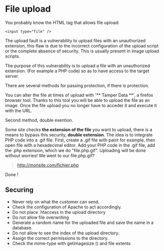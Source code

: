 # File upload

You probably know the HTML tag that allows file upload:
```
<input type="file" />
```

The upload fault is a vulnerability to upload files with an unauthorized extension, this flaw is due to the incorrect configuration of the upload script or the complete absence of security. This is usually present in image upload scripts.

The purpose of this vulnerability is to upload a file with an unauthorized extension. (For example a PHP code) so as to have access to the target server.

There are several methods for passing protection, if there is protection.

You can alter the file at times of upload with '** Tamper Data **', a firefox browser tool. Thanks to this tool you will be able to upload the file as an image.
Once the file upload you no longer have to acceder it and execute it with the URL.

Second method, double exention.

Some site checks **the extension of the file** you want to upload, there is a means to bypass this security, **double extension**.
The idea is to integrate PHP code into a .gif file.
First, create a .gif file with paint for example, then open file with a hexadecimal editor. Add your PHP code in the .gif file, add the .php extension, which we do "file.php.gif".
Uploading will be done without worries!
We went to our file.php.gif?

>http://monsite.com/fichier.php

Done !

## Securing

* Never rely on what the customer can send.
* Check the configuration of Apache to act accordingly.
* Do not place .htaccess in the upload directory
* Do not allow file overwriting
* Generate a random name for the uploaded file and save the name in a database.
* Do not allow to see the index of the upload directory.
* Assign the correct permissions to the directory.
* Check the mime-type with getimagesize () and file extents